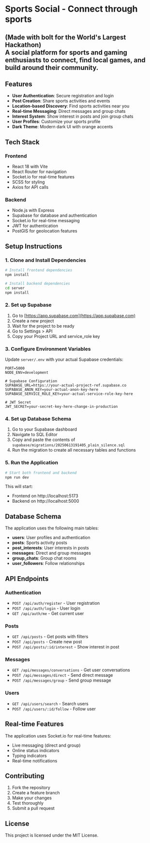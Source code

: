 # Sports Social - Connect through sports 
## (Made with bolt for the World's Largest Hackathon) <br> A social platform for sports and gaming enthusiasts to connect, find local games, and build around their community.

## Features

- **User Authentication**: Secure registration and login
- **Post Creation**: Share sports activities and events
- **Location-based Discovery**: Find sports activities near you
- **Real-time Messaging**: Direct messages and group chats
- **Interest System**: Show interest in posts and join group chats
- **User Profiles**: Customize your sports profile
- **Dark Theme**: Modern dark UI with orange accents

## Tech Stack

### Frontend
- React 18 with Vite
- React Router for navigation
- Socket.io for real-time features
- SCSS for styling
- Axios for API calls

### Backend
- Node.js with Express
- Supabase for database and authentication
- Socket.io for real-time messaging
- JWT for authentication
- PostGIS for geolocation features

## Setup Instructions

### 1. Clone and Install Dependencies

```bash
# Install frontend dependencies
npm install

# Install backend dependencies
cd server
npm install
```

### 2. Set up Supabase

1. Go to [https://app.supabase.com](https://app.supabase.com)
2. Create a new project
3. Wait for the project to be ready
4. Go to Settings > API
5. Copy your Project URL and service_role key

### 3. Configure Environment Variables

Update `server/.env` with your actual Supabase credentials:

```env
PORT=5000
NODE_ENV=development

# Supabase Configuration
SUPABASE_URL=https://your-actual-project-ref.supabase.co
SUPABASE_ANON_KEY=your-actual-anon-key-here
SUPABASE_SERVICE_ROLE_KEY=your-actual-service-role-key-here

# JWT Secret
JWT_SECRET=your-secret-key-here-change-in-production
```

### 4. Set up Database Schema

1. Go to your Supabase dashboard
2. Navigate to SQL Editor
3. Copy and paste the contents of `supabase/migrations/20250613191405_plain_silence.sql`
4. Run the migration to create all necessary tables and functions

### 5. Run the Application

```bash
# Start both frontend and backend
npm run dev
```

This will start:
- Frontend on http://localhost:5173
- Backend on http://localhost:5000

## Database Schema

The application uses the following main tables:

- **users**: User profiles and authentication
- **posts**: Sports activity posts
- **post_interests**: User interests in posts
- **messages**: Direct and group messages
- **group_chats**: Group chat rooms
- **user_followers**: Follow relationships

## API Endpoints

### Authentication
- `POST /api/auth/register` - User registration
- `POST /api/auth/login` - User login
- `GET /api/auth/me` - Get current user

### Posts
- `GET /api/posts` - Get posts with filters
- `POST /api/posts` - Create new post
- `POST /api/posts/:id/interest` - Show interest in post

### Messages
- `GET /api/messages/conversations` - Get user conversations
- `POST /api/messages/direct` - Send direct message
- `POST /api/messages/group` - Send group message

### Users
- `GET /api/users/search` - Search users
- `POST /api/users/:id/follow` - Follow user

## Real-time Features

The application uses Socket.io for real-time features:

- Live messaging (direct and group)
- Online status indicators
- Typing indicators
- Real-time notifications

## Contributing

1. Fork the repository
2. Create a feature branch
3. Make your changes
4. Test thoroughly
5. Submit a pull request

## License

This project is licensed under the MIT License.
